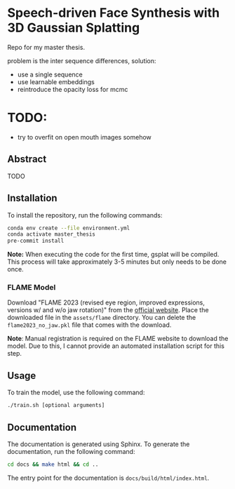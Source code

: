 # Speech-driven Face Synthesis with 3D Gaussian Splatting
Repo for my master thesis.


problem is the inter sequence differences, solution:
-  use a single sequence
-  use learnable embeddings
-  reintroduce the opacity loss for mcmc


# TODO:
- try to overfit on open mouth images somehow

## Abstract
TODO

## Installation

To install the repository, run the following commands:

```bash
conda env create --file environment.yml
conda activate master_thesis
pre-commit install
```

**Note:** When executing the code for the first time, gsplat will be compiled. This process will take approximately 3-5 minutes but only needs to be done once.

### FLAME Model
Download "FLAME 2023 (revised eye region, improved expressions, versions w/ and w/o jaw rotation)" from the [official website](https://flame.is.tue.mpg.de/download.php).
Place the downloaded file in the `assets/flame` directory.
You can delete the `flame2023_no_jaw.pkl` file that comes with the download.

**Note**: Manual registration is required on the FLAME website to download the model. Due to this, I cannot provide an automated installation script for this step.

## Usage
To train the model, use the following command:

```bash
./train.sh [optional arguments]
```

## Documentation
The documentation is generated using Sphinx. To generate the documentation, run the following command:

```bash
cd docs && make html && cd ..
```

The entry point for the documentation is `docs/build/html/index.html`.
